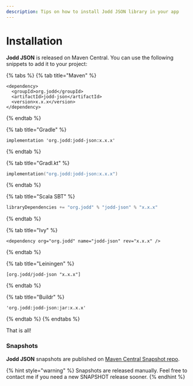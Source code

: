 ```yaml
---
description: Tips on how to install Jodd JSON library in your app
---
```


# Installation

**Jodd JSON** is released on Maven Central. You can use the following snippets to add it to your project:

{% tabs %}
{% tab title="Maven" %}
```markup
<dependency>
  <groupId>org.jodd</groupId>
  <artifactId>jodd-json</artifactId>
  <version>x.x.x</version>
</dependency>
```
{% endtab %}

{% tab title="Gradle" %}
```
implementation 'org.jodd:jodd-json:x.x.x'
```
{% endtab %}

{% tab title="Gradl.kt" %}
```kotlin
implementation("org.jodd:jodd-json:x.x.x")
```
{% endtab %}

{% tab title="Scala SBT" %}
```scala
libraryDependencies += "org.jodd" % "jodd-json" % "x.x.x"
```
{% endtab %}

{% tab title="Ivy" %}
```markup
<dependency org="org.jodd" name="jodd-json" rev="x.x.x" />
```
{% endtab %}

{% tab title="Leiningen" %}
```
[org.jodd/jodd-json "x.x.x"]
```
{% endtab %}

{% tab title="Buildr" %}
```
'org.jodd:jodd-json:jar:x.x.x'
```
{% endtab %}
{% endtabs %}

That is all!

### Snapshots

**Jodd JSON** snapshots are published on [Maven Central Snapshot repo](https://oss.sonatype.org/content/repositories/snapshots/org/jodd/jodd-lagarto/).

{% hint style="warning" %}
Snapshots are released manually. Feel free to contact me if you need a new SNAPSHOT release sooner.
{% endhint %}


